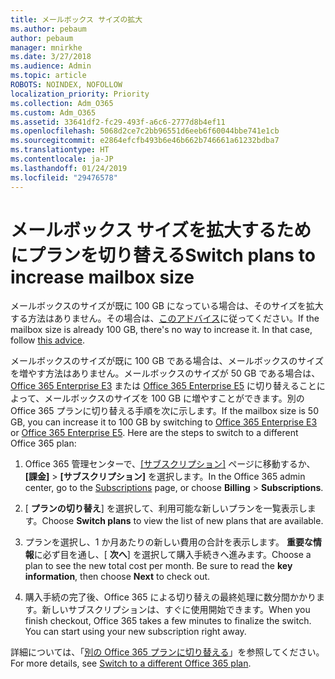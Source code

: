 ```yaml
---
title: メールボックス サイズの拡大
ms.author: pebaum
author: pebaum
manager: mnirkhe
ms.date: 3/27/2018
ms.audience: Admin
ms.topic: article
ROBOTS: NOINDEX, NOFOLLOW
localization_priority: Priority
ms.collection: Adm_O365
ms.custom: Adm_O365
ms.assetid: 33641df2-fc29-493f-a6c6-2777d8b4ef11
ms.openlocfilehash: 5068d2ce7c2bb96551d6eeb6f60044bbe741e1cb
ms.sourcegitcommit: e2864efcfb493b6e46b662b746661a61232bdba7
ms.translationtype: HT
ms.contentlocale: ja-JP
ms.lasthandoff: 01/24/2019
ms.locfileid: "29476578"
---
```

# <a name="switch-plans-to-increase-mailbox-size"></a><span data-ttu-id="0ef3c-102">メールボックス サイズを拡大するためにプランを切り替える</span><span class="sxs-lookup"><span data-stu-id="0ef3c-102">Switch plans to increase mailbox size</span></span>

<span data-ttu-id="0ef3c-p101">メールボックスのサイズが既に 100 GB になっている場合は、そのサイズを拡大する方法はありません。その場合は、[このアドバイス](https://support.office.com/client/e57572ff-0ba7-4782-ba5d-cdac3142ea71)に従ってください。</span><span class="sxs-lookup"><span data-stu-id="0ef3c-p101">If the mailbox size is already 100 GB, there's no way to increase it. In that case, follow [this advice](https://support.office.com/client/e57572ff-0ba7-4782-ba5d-cdac3142ea71).</span></span> 
  
<span data-ttu-id="0ef3c-p102">メールボックスのサイズが既に 100 GB である場合は、メールボックスのサイズを増やす方法はありません。メールボックスのサイズが 50 GB である場合は、[Office 365 Enterprise E3](https://products.office.com/ja-JP/business/office-365-enterprise-e3-business-software) または [Office 365 Enterprise E5](https://products.office.com/ja-JP/business/office-365-enterprise-e5-business-software) に切り替えることによって、メールボックスのサイズを 100 GB に増やすことができます。別の Office 365 プランに切り替える手順を次に示します。</span><span class="sxs-lookup"><span data-stu-id="0ef3c-p102">If the mailbox size is 50 GB, you can increase it to 100 GB by switching to [Office 365 Enterprise E3](https://products.office.com/ja-JP/business/office-365-enterprise-e3-business-software) or [Office 365 Enterprise E5](https://products.office.com/ja-JP/business/office-365-enterprise-e5-business-software). Here are the steps to switch to a different Office 365 plan:</span></span>
  
1. <span data-ttu-id="0ef3c-107">Office 365 管理センターで、[[サブスクリプション]](https://go.microsoft.com/fwlink/p/?linkid=842054) ページに移動するか、**[課金]** \> **[サブスクリプション]** を選択します。</span><span class="sxs-lookup"><span data-stu-id="0ef3c-107">In the Office 365 admin center, go to the [Subscriptions](https://go.microsoft.com/fwlink/p/?linkid=842054) page, or choose **Billing** \> **Subscriptions**.</span></span>
    
2. <span data-ttu-id="0ef3c-108">[ **プランの切り替え**] を選択して、利用可能な新しいプランを一覧表示します。</span><span class="sxs-lookup"><span data-stu-id="0ef3c-108">Choose **Switch plans** to view the list of new plans that are available.</span></span> 
    
3. <span data-ttu-id="0ef3c-p103">プランを選択し、1 か月あたりの新しい費用の合計を表示します。 **重要な情報**に必ず目を通し、[ **次へ**] を選択して購入手続きへ進みます。</span><span class="sxs-lookup"><span data-stu-id="0ef3c-p103">Choose a plan to see the new total cost per month. Be sure to read the **key information**, then choose **Next** to check out.</span></span> 
    
4. <span data-ttu-id="0ef3c-p104">購入手続の完了後、Office 365 による切り替えの最終処理に数分間かかります。新しいサブスクリプションは、すぐに使用開始できます。</span><span class="sxs-lookup"><span data-stu-id="0ef3c-p104">When you finish checkout, Office 365 takes a few minutes to finalize the switch. You can start using your new subscription right away.</span></span>
    
<span data-ttu-id="0ef3c-113">詳細については、「[別の Office 365 プランに切り替える](https://support.office.com/article/73318661-8f33-478b-bcc7-fb8d69dbb22a)」を参照してください。</span><span class="sxs-lookup"><span data-stu-id="0ef3c-113">For more details, see [Switch to a different Office 365 plan](https://support.office.com/article/73318661-8f33-478b-bcc7-fb8d69dbb22a).</span></span>
  

